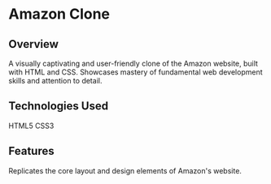 # Amazon Clone ️

## Overview

A visually captivating and user-friendly clone of the Amazon website, built with HTML and CSS.
Showcases mastery of fundamental web development skills and attention to detail.

## Technologies Used

HTML5
CSS3

## Features

Replicates the core layout and design elements of Amazon's website.
